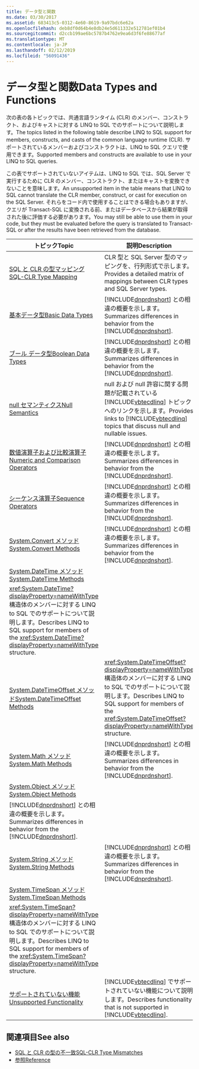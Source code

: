 ```yaml
---
title: データ型と関数
ms.date: 03/30/2017
ms.assetid: 683413c5-0312-4e60-8619-9a97bdc6e62a
ms.openlocfilehash: deb8df0d64b4e8db24e5d611332e512781ef01b4
ms.sourcegitcommit: d2ccb199ae6bc5787b4762e9ea6d3f6fe88677af
ms.translationtype: MT
ms.contentlocale: ja-JP
ms.lasthandoff: 02/12/2019
ms.locfileid: "56091436"
---
```

# <a name="data-types-and-functions"></a><span data-ttu-id="d5e30-102">データ型と関数</span><span class="sxs-lookup"><span data-stu-id="d5e30-102">Data Types and Functions</span></span>
<span data-ttu-id="d5e30-103">次の表の各トピックでは、共通言語ランタイム (CLR) のメンバー、コンストラクト、およびキャストに対する LINQ to SQL でのサポートについて説明します。</span><span class="sxs-lookup"><span data-stu-id="d5e30-103">The topics listed in the following table describe LINQ to SQL support for members, constructs, and casts of the common language runtime (CLR).</span></span> <span data-ttu-id="d5e30-104">サポートされているメンバーおよびコンストラクトは、LINQ to SQL クエリで使用できます。</span><span class="sxs-lookup"><span data-stu-id="d5e30-104">Supported members and constructs are available to use in your LINQ to SQL queries.</span></span>  
  
 <span data-ttu-id="d5e30-105">この表でサポートされていないアイテムは、LINQ to SQL では、SQL Server で実行するために CLR のメンバー、コンストラクト、またはキャストを変換できないことを意味します。</span><span class="sxs-lookup"><span data-stu-id="d5e30-105">An unsupported item in the table means that LINQ to SQL cannot translate the CLR member, construct, or cast for execution on the SQL Server.</span></span> <span data-ttu-id="d5e30-106">それらをコード内で使用することはできる場合もありますが、クエリが Transact-SQL に変換される前、またはデータベースから結果が取得された後に評価する必要があります。</span><span class="sxs-lookup"><span data-stu-id="d5e30-106">You may still be able to use them in your code, but they must be evaluated before the query is translated to Transact-SQL or after the results have been retrieved from the database.</span></span>  
  
|<span data-ttu-id="d5e30-107">トピック</span><span class="sxs-lookup"><span data-stu-id="d5e30-107">Topic</span></span>|<span data-ttu-id="d5e30-108">説明</span><span class="sxs-lookup"><span data-stu-id="d5e30-108">Description</span></span>|  
|-----------|-----------------|  
|[<span data-ttu-id="d5e30-109">SQL と CLR の型マッピング</span><span class="sxs-lookup"><span data-stu-id="d5e30-109">SQL-CLR Type Mapping</span></span>](../../../../../../docs/framework/data/adonet/sql/linq/sql-clr-type-mapping.md)|<span data-ttu-id="d5e30-110">CLR 型と SQL Server 型のマッピングを、行列形式で示します。</span><span class="sxs-lookup"><span data-stu-id="d5e30-110">Provides a detailed matrix of mappings between CLR types and SQL Server types.</span></span>|  
|[<span data-ttu-id="d5e30-111">基本データ型</span><span class="sxs-lookup"><span data-stu-id="d5e30-111">Basic Data Types</span></span>](../../../../../../docs/framework/data/adonet/sql/linq/basic-data-types.md)|<span data-ttu-id="d5e30-112">[!INCLUDE[dnprdnshort](../../../../../../includes/dnprdnshort-md.md)] との相違の概要を示します。</span><span class="sxs-lookup"><span data-stu-id="d5e30-112">Summarizes differences in behavior from the [!INCLUDE[dnprdnshort](../../../../../../includes/dnprdnshort-md.md)].</span></span>|  
|[<span data-ttu-id="d5e30-113">ブール データ型</span><span class="sxs-lookup"><span data-stu-id="d5e30-113">Boolean Data Types</span></span>](../../../../../../docs/framework/data/adonet/sql/linq/boolean-data-types.md)|<span data-ttu-id="d5e30-114">[!INCLUDE[dnprdnshort](../../../../../../includes/dnprdnshort-md.md)] との相違の概要を示します。</span><span class="sxs-lookup"><span data-stu-id="d5e30-114">Summarizes differences in behavior from the [!INCLUDE[dnprdnshort](../../../../../../includes/dnprdnshort-md.md)].</span></span>|  
|[<span data-ttu-id="d5e30-115">null セマンティクス</span><span class="sxs-lookup"><span data-stu-id="d5e30-115">Null Semantics</span></span>](../../../../../../docs/framework/data/adonet/sql/linq/null-semantics.md)|<span data-ttu-id="d5e30-116">null および null 許容に関する問題が記載されている [!INCLUDE[vbtecdlinq](../../../../../../includes/vbtecdlinq-md.md)] トピックへのリンクを示します。</span><span class="sxs-lookup"><span data-stu-id="d5e30-116">Provides links to [!INCLUDE[vbtecdlinq](../../../../../../includes/vbtecdlinq-md.md)] topics that discuss null and nullable issues.</span></span>|  
|[<span data-ttu-id="d5e30-117">数値演算子および比較演算子</span><span class="sxs-lookup"><span data-stu-id="d5e30-117">Numeric and Comparison Operators</span></span>](../../../../../../docs/framework/data/adonet/sql/linq/numeric-and-comparison-operators.md)|<span data-ttu-id="d5e30-118">[!INCLUDE[dnprdnshort](../../../../../../includes/dnprdnshort-md.md)] との相違の概要を示します。</span><span class="sxs-lookup"><span data-stu-id="d5e30-118">Summarizes differences in behavior from the [!INCLUDE[dnprdnshort](../../../../../../includes/dnprdnshort-md.md)].</span></span>|  
|[<span data-ttu-id="d5e30-119">シーケンス演算子</span><span class="sxs-lookup"><span data-stu-id="d5e30-119">Sequence Operators</span></span>](../../../../../../docs/framework/data/adonet/sql/linq/sequence-operators.md)|<span data-ttu-id="d5e30-120">[!INCLUDE[dnprdnshort](../../../../../../includes/dnprdnshort-md.md)] との相違の概要を示します。</span><span class="sxs-lookup"><span data-stu-id="d5e30-120">Summarizes differences in behavior from the [!INCLUDE[dnprdnshort](../../../../../../includes/dnprdnshort-md.md)].</span></span>|  
|[<span data-ttu-id="d5e30-121">System.Convert メソッド</span><span class="sxs-lookup"><span data-stu-id="d5e30-121">System.Convert Methods</span></span>](../../../../../../docs/framework/data/adonet/sql/linq/system-convert-methods.md)|<span data-ttu-id="d5e30-122">[!INCLUDE[dnprdnshort](../../../../../../includes/dnprdnshort-md.md)] との相違の概要を示します。</span><span class="sxs-lookup"><span data-stu-id="d5e30-122">Summarizes differences in behavior from the [!INCLUDE[dnprdnshort](../../../../../../includes/dnprdnshort-md.md)].</span></span>|  
|[<span data-ttu-id="d5e30-123">System.DateTime メソッド</span><span class="sxs-lookup"><span data-stu-id="d5e30-123">System.DateTime Methods</span></span>](../../../../../../docs/framework/data/adonet/sql/linq/system-datetime-methods.md)|<span data-ttu-id="d5e30-124">
  <xref:System.DateTime?displayProperty=nameWithType> 構造体のメンバーに対する LINQ to SQL でのサポートについて説明します。</span><span class="sxs-lookup"><span data-stu-id="d5e30-124">Describes LINQ to SQL support for members of the <xref:System.DateTime?displayProperty=nameWithType> structure.</span></span>|  
|[<span data-ttu-id="d5e30-125">System.DateTimeOffset メソッド</span><span class="sxs-lookup"><span data-stu-id="d5e30-125">System.DateTimeOffset Methods</span></span>](../../../../../../docs/framework/data/adonet/sql/linq/system-datetimeoffset-methods.md)|<span data-ttu-id="d5e30-126"><xref:System.DateTimeOffset?displayProperty=nameWithType> 構造体のメンバーに対する LINQ to SQL でのサポートについて説明します。</span><span class="sxs-lookup"><span data-stu-id="d5e30-126">Describes LINQ to SQL support for members of the <xref:System.DateTimeOffset?displayProperty=nameWithType> structure.</span></span>|  
|[<span data-ttu-id="d5e30-127">System.Math メソッド</span><span class="sxs-lookup"><span data-stu-id="d5e30-127">System.Math Methods</span></span>](../../../../../../docs/framework/data/adonet/sql/linq/system-math-methods.md)|<span data-ttu-id="d5e30-128">[!INCLUDE[dnprdnshort](../../../../../../includes/dnprdnshort-md.md)] との相違の概要を示します。</span><span class="sxs-lookup"><span data-stu-id="d5e30-128">Summarizes differences in behavior from the [!INCLUDE[dnprdnshort](../../../../../../includes/dnprdnshort-md.md)].</span></span>|  
|[<span data-ttu-id="d5e30-129">System.Object メソッド</span><span class="sxs-lookup"><span data-stu-id="d5e30-129">System.Object Methods</span></span>](../../../../../../docs/framework/data/adonet/sql/linq/system-object-methods.md)|<span data-ttu-id="d5e30-130">
  [!INCLUDE[dnprdnshort](../../../../../../includes/dnprdnshort-md.md)] との相違の概要を示します。</span><span class="sxs-lookup"><span data-stu-id="d5e30-130">Summarizes differences in behavior from the [!INCLUDE[dnprdnshort](../../../../../../includes/dnprdnshort-md.md)].</span></span>|  
|[<span data-ttu-id="d5e30-131">System.String メソッド</span><span class="sxs-lookup"><span data-stu-id="d5e30-131">System.String Methods</span></span>](../../../../../../docs/framework/data/adonet/sql/linq/system-string-methods.md)|<span data-ttu-id="d5e30-132">[!INCLUDE[dnprdnshort](../../../../../../includes/dnprdnshort-md.md)] との相違の概要を示します。</span><span class="sxs-lookup"><span data-stu-id="d5e30-132">Summarizes differences in behavior from the [!INCLUDE[dnprdnshort](../../../../../../includes/dnprdnshort-md.md)].</span></span>|  
|[<span data-ttu-id="d5e30-133">System.TimeSpan メソッド</span><span class="sxs-lookup"><span data-stu-id="d5e30-133">System.TimeSpan Methods</span></span>](../../../../../../docs/framework/data/adonet/sql/linq/system-timespan-methods.md)|<span data-ttu-id="d5e30-134">
  <xref:System.TimeSpan?displayProperty=nameWithType> 構造体のメンバーに対する LINQ to SQL でのサポートについて説明します。</span><span class="sxs-lookup"><span data-stu-id="d5e30-134">Describes LINQ to SQL support for members of the <xref:System.TimeSpan?displayProperty=nameWithType> structure.</span></span>|  
|[<span data-ttu-id="d5e30-135">サポートされていない機能</span><span class="sxs-lookup"><span data-stu-id="d5e30-135">Unsupported Functionality</span></span>](../../../../../../docs/framework/data/adonet/sql/linq/unsupported-functionality.md)|<span data-ttu-id="d5e30-136">[!INCLUDE[vbtecdlinq](../../../../../../includes/vbtecdlinq-md.md)] でサポートされていない機能について説明します。</span><span class="sxs-lookup"><span data-stu-id="d5e30-136">Describes functionality that is not supported in [!INCLUDE[vbtecdlinq](../../../../../../includes/vbtecdlinq-md.md)].</span></span>|  
  
## <a name="see-also"></a><span data-ttu-id="d5e30-137">関連項目</span><span class="sxs-lookup"><span data-stu-id="d5e30-137">See also</span></span>
- [<span data-ttu-id="d5e30-138">SQL と CLR の型の不一致</span><span class="sxs-lookup"><span data-stu-id="d5e30-138">SQL-CLR Type Mismatches</span></span>](../../../../../../docs/framework/data/adonet/sql/linq/sql-clr-type-mismatches.md)
- [<span data-ttu-id="d5e30-139">参照</span><span class="sxs-lookup"><span data-stu-id="d5e30-139">Reference</span></span>](../../../../../../docs/framework/data/adonet/sql/linq/reference.md)

